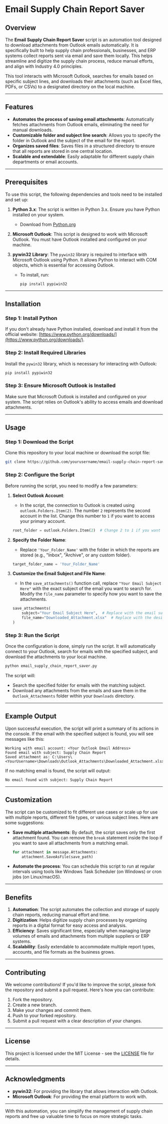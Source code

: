 # Email Supply Chain Report Saver

## Overview

The **Email Supply Chain Report Saver** script is an automation tool designed to download attachments from Outlook emails automatically. It is specifically built to help supply chain professionals, businesses, and ERP systems collect reports sent via email and save them locally. This helps streamline and digitize the supply chain process, reduce manual efforts, and align with Industry 4.0 principles.

This tool interacts with Microsoft Outlook, searches for emails based on specific subject lines, and downloads their attachments (such as Excel files, PDFs, or CSVs) to a designated directory on the local machine.

---

## Features

- **Automates the process of saving email attachments**: Automatically fetches attachments from Outlook emails, eliminating the need for manual downloads.
- **Customizable folder and subject line search**: Allows you to specify the folder in Outlook and the subject of the email for the report.
- **Organizes saved files**: Saves files in a structured directory to ensure that all reports are stored in one central location.
- **Scalable and extendable**: Easily adaptable for different supply chain departments or email accounts.

---

## Prerequisites

To use this script, the following dependencies and tools need to be installed and set up:

1. **Python 3.x**: The script is written in Python 3.x. Ensure you have Python installed on your system.
   - Download from [Python.org](https://www.python.org/downloads/)
   
2. **Microsoft Outlook**: This script is designed to work with Microsoft Outlook. You must have Outlook installed and configured on your machine.
   
3. **pywin32 Library**: The `pywin32` library is required to interface with Microsoft Outlook using Python. It allows Python to interact with COM objects, which is essential for accessing Outlook.
   - To install, run:
     ```
     pip install pypiwin32
     ```

---

## Installation

### Step 1: Install Python

If you don't already have Python installed, download and install it from the official website: [https://www.python.org/downloads/](https://www.python.org/downloads/).

### Step 2: Install Required Libraries

Install the `pywin32` library, which is necessary for interacting with Outlook:

```bash
pip install pypiwin32
```

### Step 3: Ensure Microsoft Outlook is Installed

Make sure that Microsoft Outlook is installed and configured on your system. The script relies on Outlook's ability to access emails and download attachments.

---

## Usage

### Step 1: Download the Script

Clone this repository to your local machine or download the script file:

```bash
git clone https://github.com/yourusername/email-supply-chain-report-saver.git
```

### Step 2: Configure the Script

Before running the script, you need to modify a few parameters:

1. **Select Outlook Account**:
   - In the script, the connection to Outlook is created using `outlook.Folders.Item(2)`. The number `2` represents the second account in the list. Change this number to `1` if you want to access your primary account.
   
   ```python
   root_folder = outlook.Folders.Item(2)  # Change 2 to 1 if you want the primary account
   ```

2. **Specify the Folder Name**:
   - Replace `'Your_Folder_Name'` with the folder in which the reports are stored (e.g., "Inbox", "Archive", or any custom folder).
   
   ```python
   target_folder_name = 'Your_Folder_Name'
   ```

3. **Customize the Email Subject and File Name**:
   - In the `save_attachments()` function call, replace `"Your Email Subject Here"` with the exact subject of the email you want to search for. Modify the `file_name` parameter to specify how you want to save the attachments.
   
   ```python
   save_attachments(
       subject="Your Email Subject Here",  # Replace with the email subject
       file_name="Downloaded_Attachment.xlsx"  # Replace with the desired filename
   )
   ```

### Step 3: Run the Script

Once the configuration is done, simply run the script. It will automatically connect to your Outlook, search for emails with the specified subject, and download the attachments to your local machine.

```bash
python email_supply_chain_report_saver.py
```

The script will:
- Search the specified folder for emails with the matching subject.
- Download any attachments from the emails and save them in the `Outlook_Attachments` folder within your `Downloads` directory.

---

## Example Output

Upon successful execution, the script will print a summary of its actions in the console. If the email with the specified subject is found, you will see messages like this:

```
Working with email account: <Your Outlook Email Address>
Found email with subject: Supply Chain Report
Saved attachment as: C:\Users\<YourUsername>\Downloads\Outlook_Attachments\Downloaded_Attachment.xlsx
```

If no matching email is found, the script will output:

```
No email found with subject: Supply Chain Report
```

---

## Customization

The script can be customized to fit different use cases or scale up for use with multiple reports, different file types, or various subject lines. Here are some suggestions:

- **Save multiple attachments**: By default, the script saves only the first attachment found. You can remove the `break` statement inside the loop if you want to save all attachments from a matching email.
  
  ```python
  for attachment in message.Attachments:
      attachment.SaveAsFile(save_path)
  ```

- **Automate the process**: You can schedule this script to run at regular intervals using tools like Windows Task Scheduler (on Windows) or cron jobs (on Linux/macOS).

---

## Benefits

1. **Automation**: The script automates the collection and storage of supply chain reports, reducing manual effort and time.
2. **Digitization**: Helps digitize supply chain processes by organizing reports in a digital format for easy access and analysis.
3. **Efficiency**: Saves significant time, especially when managing large volumes of emails and attachments from multiple suppliers or ERP systems.
4. **Scalability**: Easily extendable to accommodate multiple report types, accounts, and file formats as the business grows.

---

## Contributing

We welcome contributions! If you'd like to improve the script, please fork the repository and submit a pull request. Here's how you can contribute:

1. Fork the repository.
2. Create a new branch.
3. Make your changes and commit them.
4. Push to your forked repository.
5. Submit a pull request with a clear description of your changes.

---

## License

This project is licensed under the MIT License - see the [LICENSE](LICENSE) file for details.

---

## Acknowledgments

- **pywin32**: For providing the library that allows interaction with Outlook.
- **Microsoft Outlook**: For providing the email platform to work with.

---

With this automation, you can simplify the management of supply chain reports and free up valuable time to focus on more strategic tasks.
